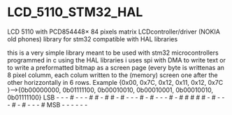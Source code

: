 # LCD_5110_STM32_HAL
LCD 5110 with PCD854448× 84 pixels matrix LCDcontroller/driver (NOKIA old phones) library for stm32 compatible with HAL libraries 

this is a very simple library meant to be used with stm32 microcontrollers programmed in c using the HAL libraries
i uses spi with DMA to write text or to write a preformatted bitmap as a screen page (every byte is writtenas an 8 pixel columm, each colum written to the (memory) screen one after the other horizzontally in 6 rows. 
Example {0x00, 0x7C, 0x12, 0x11, 0x12, 0x7C }-->{0b00000000, 0b01111100, 0b00010010, 0b00010001, 0b00010010, 0b01111100}
LSB - - - # - -
    - # # - # #
    - # - - - #
    - # - - - #
    - # # # # # 
    - # - - - #
    - # - - - #
MSB - - - - - -
